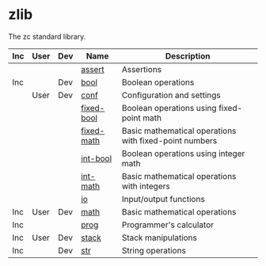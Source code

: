 # zlib

The zc standard library.

| Inc | User | Dev | Name                           | Description
|-----|------|-----|--------------------------------|------------------
|     |      |     | [assert](zlib/assert.md)       | Assertions
| Inc |      | Dev | [bool](zlib/bool.md)           | Boolean operations
|     | User | Dev | [conf](zlib/conf.md)           | Configuration and settings
|     |      |     | [fixed-bool](zlib/fix-bool.md) | Boolean operations using fixed-point math
|     |      |     | [fixed-math](zlib/fix-math.md) | Basic mathematical operations with fixed-point numbers
|     |      |     | [int-bool](zlib/int-bool.md)   | Boolean operations using integer math
|     |      |     | [int-math](zlib/int-math.md)   | Basic mathematical operations with integers
|     |      |     | [io](zlib/io.md)               | Input/output functions
| Inc | User | Dev | [math](zlib/math.md)           | Basic mathematical operations
| Inc |      |     | [prog](zlib/prog.md)           | Programmer's calculator
| Inc | User | Dev | [stack](zlib/stack.md)         | Stack manipulations
| Inc |      | Dev | [str](zlib/str.md)             | String operations
